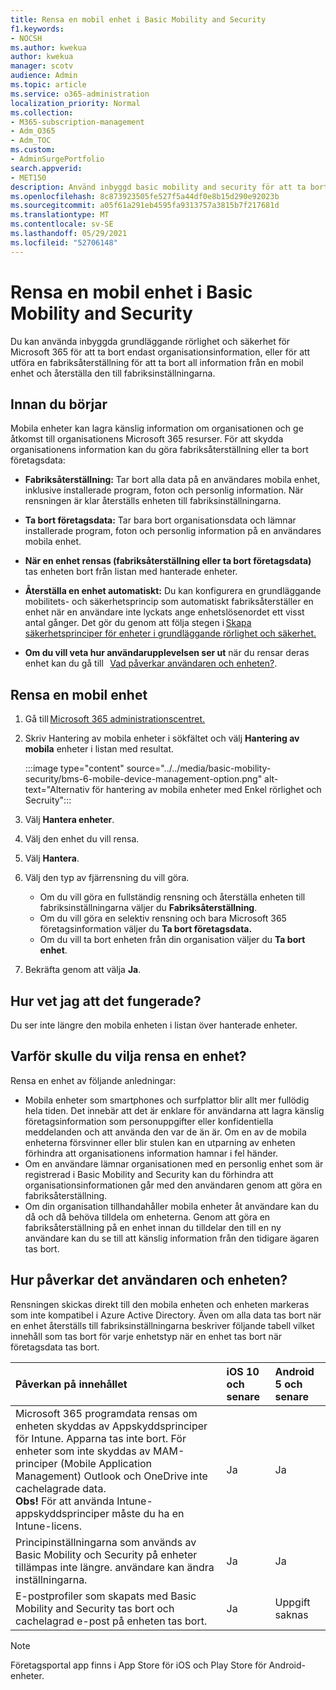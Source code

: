 ```yaml
---
title: Rensa en mobil enhet i Basic Mobility and Security
f1.keywords:
- NOCSH
ms.author: kwekua
author: kwekua
manager: scotv
audience: Admin
ms.topic: article
ms.service: o365-administration
localization_priority: Normal
ms.collection:
- M365-subscription-management
- Adm_O365
- Adm_TOC
ms.custom:
- AdminSurgePortfolio
search.appverid:
- MET150
description: Använd inbyggd basic mobility and security för att ta bort information från registrerade enheter.
ms.openlocfilehash: 8c873923505fe527f5a44df0e8b15d290e92023b
ms.sourcegitcommit: a05f61a291eb4595fa9313757a3815b7f217681d
ms.translationtype: MT
ms.contentlocale: sv-SE
ms.lasthandoff: 05/29/2021
ms.locfileid: "52706148"
---
```

# <a name="wipe-a-mobile-device-in-basic-mobility-and-security"></a>Rensa en mobil enhet i Basic Mobility and Security

Du kan använda inbyggda grundläggande rörlighet och säkerhet för Microsoft 365 för att ta bort endast organisationsinformation, eller för att utföra en fabriksåterställning för att ta bort all information från en mobil enhet och återställa den till fabriksinställningarna.

## <a name="before-you-begin"></a>Innan du börjar

Mobila enheter kan lagra känslig information om organisationen och ge åtkomst till organisationens Microsoft 365 resurser. För att skydda organisationens information kan du göra fabriksåterställning eller ta bort företagsdata:

- **Fabriksåterställning:** Tar bort alla data på en användares mobila enhet, inklusive installerade program, foton och personlig information. När rensningen är klar återställs enheten till fabriksinställningarna.

- **Ta bort företagsdata:** Tar bara bort organisationsdata och lämnar installerade program, foton och personlig information på en användares mobila enhet.

- **När en enhet rensas (fabriksåterställning eller ta bort företagsdata)** tas enheten bort från listan med hanterade enheter.
    
- **Återställa en enhet automatiskt:** Du kan konfigurera en grundläggande mobilitets- och säkerhetsprincip som automatiskt fabriksåterställer en enhet när en användare inte lyckats ange enhetslösenordet ett visst antal gånger. Det gör du genom att följa stegen i [Skapa säkerhetsprinciper för enheter i grundläggande rörlighet och säkerhet.](create-device-security-policies.md)
    
- **Om du vill veta hur användarupplevelsen ser ut** när du rensar deras enhet kan du gå till   [Vad påverkar användaren och enheten?](#whats-the-user-and-device-impact).

## <a name="wipe-a-mobile-device"></a>Rensa en mobil enhet

1. Gå till [Microsoft 365 administrationscentret.](../../admin/admin-overview/about-the-admin-center.md)

2. Skriv Hantering av mobila enheter i sökfältet och välj **Hantering av mobila** enheter i listan med resultat.

    :::image type="content" source="../../media/basic-mobility-security/bms-6-mobile-device-management-option.png" alt-text="Alternativ för hantering av mobila enheter med Enkel rörlighet och Secruity":::

3. Välj **Hantera enheter**.

4. Välj den enhet du vill rensa.

5. Välj **Hantera**.

6. Välj den typ av fjärrensning du vill göra.

    - Om du vill göra en fullständig rensning och återställa enheten till fabriksinställningarna väljer du **Fabriksåterställning**.
    - Om du vill göra en selektiv rensning och bara Microsoft 365 företagsinformation väljer du **Ta bort företagsdata.**
    - Om du vill ta bort enheten från din organisation väljer du **Ta bort enhet**.

7. Bekräfta genom att välja **Ja**.

## <a name="how-do-i-know-it-worked"></a>Hur vet jag att det fungerade?

Du ser inte längre den mobila enheten i listan över hanterade enheter.

## <a name="why-would-you-want-to-wipe-a-device"></a>Varför skulle du vilja rensa en enhet?

Rensa en enhet av följande anledningar:

- Mobila enheter som smartphones och surfplattor blir allt mer fullödig hela tiden. Det innebär att det är enklare för användarna att lagra känslig företagsinformation som personuppgifter eller konfidentiella meddelanden och att använda den var de än är. Om en av de mobila enheterna försvinner eller blir stulen kan en utparning av enheten förhindra att organisationens information hamnar i fel händer.
- Om en användare lämnar organisationen med en personlig enhet som är registrerad i Basic Mobility and Security kan du förhindra att organisationsinformationen går med den användaren genom att göra en fabriksåterställning.
- Om din organisation tillhandahåller mobila enheter åt användare kan du då och då behöva tilldela om enheterna. Genom att göra en fabriksåterställning på en enhet innan du tilldelar den till en ny användare kan du se till att känslig information från den tidigare ägaren tas bort.

## <a name="whats-the-user-and-device-impact"></a>Hur påverkar det användaren och enheten?

Rensningen skickas direkt till den mobila enheten och enheten markeras som inte kompatibel i Azure Active Directory. Även om alla data tas bort när en enhet återställs till fabriksinställningarna beskriver följande tabell vilket innehåll som tas bort för varje enhetstyp när en enhet tas bort när företagsdata tas bort.

|**Påverkan på innehållet**|**iOS 10 och senare**|**Android 5 och senare**|
|:-----|:-----|:-----|
|Microsoft 365 programdata rensas om enheten skyddas av Appskyddsprinciper för Intune. Apparna tas inte bort. För enheter som inte skyddas av MAM-principer (Mobile Application Management) Outlook och OneDrive inte cachelagrade data.<br/>**Obs!** För att använda Intune-appskyddsprinciper måste du ha en Intune-licens.|Ja|Ja|
|Principinställningarna som används av Basic Mobility och Security på enheter tillämpas inte längre. användare kan ändra inställningarna.|Ja|Ja|
|E-postprofiler som skapats med Basic Mobility and Security tas bort och cachelagrad e-post på enheten tas bort.|Ja|Uppgift saknas|
>[!NOTE]
>Företagsportal app finns i App Store för iOS och Play Store för Android-enheter.
